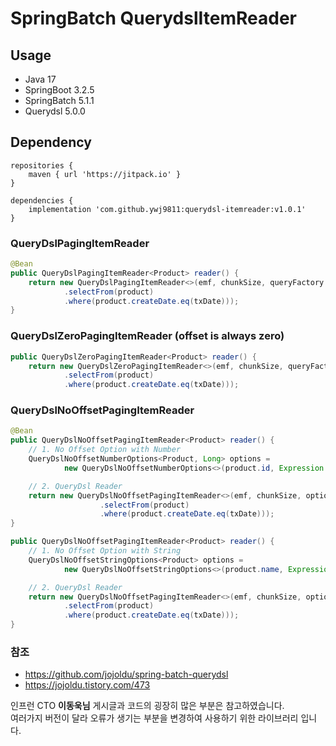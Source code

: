# SpringBatch QuerydslItemReader

## Usage

- Java 17
- SpringBoot 3.2.5
- SpringBatch 5.1.1
- Querydsl 5.0.0

## Dependency

```
repositories {
	maven { url 'https://jitpack.io' }
}

dependencies {
	implementation 'com.github.ywj9811:querydsl-itemreader:v1.0.1'
}
```
### QueryDslPagingItemReader
```java
@Bean
public QueryDslPagingItemReader<Product> reader() {
    return new QueryDslPagingItemReader<>(emf, chunkSize, queryFactory -> queryFactory
            .selectFrom(product)
            .where(product.createDate.eq(txDate)));
}
```

### QueryDslZeroPagingItemReader (offset is always zero)
```java
public QueryDslZeroPagingItemReader<Product> reader() {
    return new QueryDslZeroPagingItemReader<>(emf, chunkSize, queryFactory -> queryFactory
            .selectFrom(product)
            .where(product.createDate.eq(txDate)));
```

### QueryDslNoOffsetPagingItemReader
```java
@Bean
public QueryDslNoOffsetPagingItemReader<Product> reader() {
    // 1. No Offset Option with Number
    QueryDslNoOffsetNumberOptions<Product, Long> options =
            new QueryDslNoOffsetNumberOptions<>(product.id, Expression.ASC);

    // 2. QueryDsl Reader
    return new QueryDslNoOffsetPagingItemReader<>(emf, chunkSize, options, queryFactory -> queryFactory
                    .selectFrom(product)
                    .where(product.createDate.eq(txDate)));
}
```
```java
public QueryDslNoOffsetPagingItemReader<Product> reader() {
    // 1. No Offset Option with String
    QueryDslNoOffsetStringOptions<Product> options =
            new QueryDslNoOffsetStringOptions<>(product.name, Expression.DESC);

    // 2. QueryDsl Reader
    return new QueryDslNoOffsetPagingItemReader<>(emf, chunkSize, options, queryFactory -> queryFactory
            .selectFrom(product)
            .where(product.createDate.eq(txDate)));
}
```

### 참조
  - https://github.com/jojoldu/spring-batch-querydsl
  - https://jojoldu.tistory.com/473
    
  인프런 CTO **이동욱님** 게시글과 코드의 굉장히 많은 부분은 참고하였습니다.<br>
  여러가지 버전이 달라 오류가 생기는 부분을 변경하여 사용하기 위한 라이브러리 입니다.
